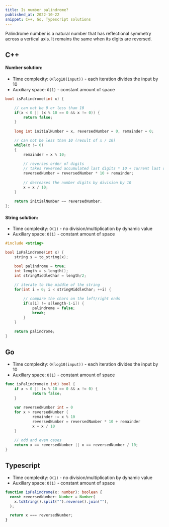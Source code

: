```yaml
---
title: Is number palindrome?
published_at: 2022-10-22
snippet: C++, Go, Typescript solutions
---
```


Palindrome number is a natural number that has reflectional symmetry across a
vertical axis. It remains the same when its digits are reversed.

## C++

#### Number solution:

- Time complexity: `O(log10(input))` - each iteration divides the input by 10
- Auxiliary space: `O(1)` - constant amount of space

```cpp
bool isPalindrome(int x) {

	// can not be 0 or less than 10
	if(x < 0 || (x % 10 == 0 && x != 0)) {
		return false;
	}
	
	long int initialNumber = x, reversedNumber = 0, remainder = 0;

	// can not be less than 10 (result of x / 10)
	while(x != 0)
	{
		remainder = x % 10;
		
		// reverses order of digits
		// takes reversed accumulated last digits * 10 + current last digit
		reversedNumber = reversedNumber * 10 + remainder;
		
		// decreases the number digits by division by 10
		x = x / 10;
	}
	
	return initialNumber == reversedNumber;
};
```

#### String solution:

- Time complexity: `O(1)` - no division/multiplication by dynamic value
- Auxiliary space: `O(1)` - constant amount of space

```cpp
#include <string>

bool isPalindrome(int x) {
	string s = to_string(x);

	bool palindrome = true;
	int length = s.length();
	int stringMiddleChar = length/2;

	// iterate to the middle of the string
	for(int i = 0; i < stringMiddleChar; ++i) {
	
		// compare the chars on the left/right ends
		if(s[i] != s[length-1-i]) {
			palindrome = false;
			break;
		}
	}
	
	return palindrome;
}
```

## Go

- Time complexity: `O(log10(input))` - each iteration divides the input by 10
- Auxiliary space: `O(1)` - constant amount of space

```go
func isPalindrome(x int) bool {
	if x < 0 || (x % 10 == 0 && x != 0) {
			return false;
	}
	
	var reversedNumber int = 0
	for x > reversedNumber {
			remainder := x % 10
			reversedNumber = reversedNumber * 10 + remainder
			x = x / 10
	}
	
	// odd and even cases
	return x == reversedNumber || x == reversedNumber / 10;
}
```

## Typescript

- Time complexity: `O(1)` - no division/multiplication by dynamic value
- Auxiliary space: `O(1)` - constant amount of space

```typescript
function isPalindrome(x: number): boolean {
  const reversedNumber: Number = Number(
    x.toString().split("").reverse().join(""),
  );

  return x === reversedNumber;
}
```
